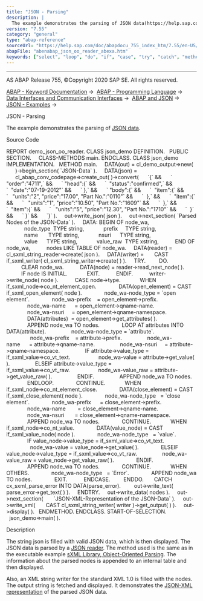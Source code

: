 ```yaml
---
title: "JSON - Parsing"
description: |
  The example demonstrates the parsing of JSON data(https://help.sap.com/doc/abapdocu_755_index_htm/7.55/en-US/abenjson_oview.htm). Source Code REPORT demo_json_oo_reader. CLASS json_demo DEFINITION. PUBLIC SECTION. CLASS-METHODS main. ENDCLASS. CLASS json_demo IMPLEMENTATION. METHOD main. DATA
version: "7.55"
category: "general"
type: "abap-reference"
sourceUrl: "https://help.sap.com/doc/abapdocu_755_index_htm/7.55/en-US/abenabap_json_oo_reader_abexa.htm"
abapFile: "abenabap_json_oo_reader_abexa.htm"
keywords: ["select", "loop", "do", "if", "case", "try", "catch", "method", "class", "data", "internal-table", "abenabap", "json", "reader", "abexa"]
---
```


* * *

AS ABAP Release 755, ©Copyright 2020 SAP SE. All rights reserved.

[ABAP - Keyword Documentation](https://help.sap.com/doc/abapdocu_755_index_htm/7.55/en-US/abenabap.htm) →  [ABAP - Programming Language](https://help.sap.com/doc/abapdocu_755_index_htm/7.55/en-US/abenabap_reference.htm) →  [Data Interfaces and Communication Interfaces](https://help.sap.com/doc/abapdocu_755_index_htm/7.55/en-US/abenabap_data_communication.htm) →  [ABAP and JSON](https://help.sap.com/doc/abapdocu_755_index_htm/7.55/en-US/abenabap_json.htm) →  [JSON - Examples](https://help.sap.com/doc/abapdocu_755_index_htm/7.55/en-US/abenabap_json_abexas.htm) → 

JSON - Parsing

The example demonstrates the parsing of [JSON data](https://help.sap.com/doc/abapdocu_755_index_htm/7.55/en-US/abenjson_oview.htm).

Source Code

REPORT demo\_json\_oo\_reader.
CLASS json\_demo DEFINITION.
  PUBLIC SECTION.
    CLASS-METHODS main.
ENDCLASS.
CLASS json\_demo IMPLEMENTATION.
  METHOD main.
    DATA(out) = cl\_demo\_output=>new(
      )->begin\_section( \`JSON-Data\` ).
    DATA(json) =
      cl\_abap\_conv\_codepage=>create\_out( )->convert(
     \`{\` &&
     \` "order":"4711",\` &&
     \` "head":{\` &&
     \`  "status":"confirmed",\` &&
     \`  "date":"07-19-2012"\` &&
     \` },\` &&
     \` "body":{\` &&
     \`  "item":{\` &&
     \`   "units":"2", "price":"17.00", "Part No.":"0110"\` &&
     \`  },\` &&
     \`  "item":{\` &&
     \`   "units":"1", "price":"10.50", "Part No.":"1609"\` &&
     \`  },\` &&
     \`  "item":{\` &&
     \`   "units":"5", "price":"12.30", "Part No.":"1710"\` &&
     \`  }\` &&
     \` }\` &&
     \`}\` ).
    out->write\_json( json ).
    out->next\_section( \`Parsed Nodes of the JSON-Data\` ).
    DATA: BEGIN OF node\_wa,
            node\_type  TYPE string,
            prefix     TYPE string,
            name       TYPE string,
            nsuri      TYPE string,
            value      TYPE string,
            value\_raw  TYPE xstring,
          END OF node\_wa,
          nodes LIKE TABLE OF node\_wa.
    DATA(reader) = cl\_sxml\_string\_reader=>create( json ).
    DATA(writer) =
      CAST if\_sxml\_writer( cl\_sxml\_string\_writer=>create( ) ).
    TRY.
        DO.
          CLEAR node\_wa.
          DATA(node) = reader->read\_next\_node( ).
          IF node IS INITIAL.
            EXIT.
          ENDIF.
          writer->write\_node( node ).
          CASE node->type.
            WHEN if\_sxml\_node=>co\_nt\_element\_open.
              DATA(open\_element) = CAST if\_sxml\_open\_element( node ).
              node\_wa-node\_type = \`open element\`.
              node\_wa-prefix    = open\_element->prefix.
              node\_wa-name      = open\_element->qname-name.
              node\_wa-nsuri     = open\_element->qname-namespace.
              DATA(attributes)  = open\_element->get\_attributes( ).
              APPEND node\_wa TO nodes.
              LOOP AT attributes INTO DATA(attribute).
                node\_wa-node\_type = \`attribute\`.
                node\_wa-prefix    = attribute->prefix.
                node\_wa-name      = attribute->qname-name.
                node\_wa-nsuri     = attribute->qname-namespace.
                IF attribute->value\_type = if\_sxml\_value=>co\_vt\_text.
                  node\_wa-value = attribute->get\_value( ).
                ELSEIF attribute->value\_type =
                                   if\_sxml\_value=>co\_vt\_raw.
                  node\_wa-value\_raw = attribute->get\_value\_raw( ).
                ENDIF.
                APPEND node\_wa TO nodes.
              ENDLOOP.
              CONTINUE.
            WHEN if\_sxml\_node=>co\_nt\_element\_close.
              DATA(close\_element) = CAST if\_sxml\_close\_element( node ).
              node\_wa-node\_type   = \`close element\`.
              node\_wa-prefix      = close\_element->prefix.
              node\_wa-name        = close\_element->qname-name.
              node\_wa-nsuri       = close\_element->qname-namespace.
              APPEND node\_wa TO nodes.
              CONTINUE.
            WHEN if\_sxml\_node=>co\_nt\_value.
              DATA(value\_node) = CAST if\_sxml\_value\_node( node ).
              node\_wa-node\_type   = \`value\`.
              IF value\_node->value\_type = if\_sxml\_value=>co\_vt\_text.
                node\_wa-value = value\_node->get\_value( ).
              ELSEIF value\_node->value\_type = if\_sxml\_value=>co\_vt\_raw.
                node\_wa-value\_raw = value\_node->get\_value\_raw( ).
              ENDIF.
              APPEND node\_wa TO nodes.
              CONTINUE.
            WHEN OTHERS.
              node\_wa-node\_type   = \`Error\`.
              APPEND node\_wa TO nodes.
              EXIT.
          ENDCASE.
        ENDDO.
      CATCH cx\_sxml\_parse\_error INTO DATA(parse\_error).
        out->write\_text( parse\_error->get\_text( ) ).
    ENDTRY.
    out->write\_data( nodes ).
    out->next\_section(
      \`JSON-XML-Representation of the JSON-Data\` ).
    out->write\_xml(
      CAST cl\_sxml\_string\_writer( writer )->get\_output( ) ).
    out->display( ).
  ENDMETHOD.
ENDCLASS.
START-OF-SELECTION.
  json\_demo=>main( ).

Description

The string json is filled with valid JSON data, which is then displayed. The JSON data is parsed by a [JSON reader](https://help.sap.com/doc/abapdocu_755_index_htm/7.55/en-US/abenjson_reader_glosry.htm "Glossary Entry"). The method used is the same as in the executable example [sXML Library, Object-Oriented Parsing](https://help.sap.com/doc/abapdocu_755_index_htm/7.55/en-US/abensxml_oo_parsing_abexa.htm). The information about the parsed nodes is appended to an internal table and then displayed.

Also, an XML string writer for the standard XML 1.0 is filled with the nodes. The output string is fetched and displayed. It demonstrates the [JSON-XML representation](https://help.sap.com/doc/abapdocu_755_index_htm/7.55/en-US/abenjson_xml_glosry.htm "Glossary Entry") of the parsed JSON data.